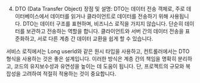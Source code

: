
4. DTO (Data Transfer Object)
   장점 및 설명:
DTO는 데이터 전송 객체로, 주로 데이터베이스에서 데이터를 읽거나 클라이언트로 데이터를 전송하기 위해 사용됩니다.
DTO는 데이터 구조를 표현하며, 비즈니스 로직을 가지지 않습니다. 단순히 데이터를 보관하고 전송하는 역할을 합니다.
클라이언트와 서버 간의 데이터 전송을 표준화하고, 서로 다른 계층 간 데이터 교환을 쉽게 할 수 있습니다.



서비스 로직에서는 Long userId와 같은 원시 타입을 사용하고, 컨트롤러에서는 DTO 형식을 사용하는 것은 좋은 설계입니다. 이러한 방식은 계층 간의 책임을 명확히 분리하고, 코드의 유지보수성과 유연성을 높이는 데 도움이 됩니다. 단, 프로젝트의 규모와 복잡성을 고려하여 적절히 적용하는 것이 중요합니다.